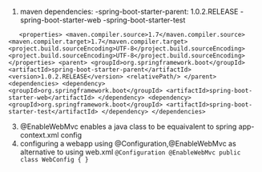 1. maven dependencies:
-spring-boot-starter-parent: 1.0.2.RELEASE
-spring-boot-starter-web
-spring-boot-starter-test

`   
    <properties>
        <maven.compiler.source>1.7</maven.compiler.source>
        <maven.compiler.target>1.7</maven.compiler.target>
        <project.build.sourceEncoding>UTF-8</project.build.sourceEncoding>
        <project.build.sourceEncoding>UTF-8</project.build.sourceEncoding>
    </properties>
    <parent>
        <groupId>org.springframework.boot</groupId>
        <artifactId>spring-boot-starter-parent</artifactId>
        <version>1.0.2.RELEASE</version>
        <relativePath/>
    </parent>
    <dependencies>
        <dependency>
            <groupId>org.springframework.boot</groupId>
            <artifactId>spring-boot-starter-web</artifactId>
        </dependency>
        <dependency>
            <groupId>org.springframework.boot</groupId>
            <artifactId>spring-boot-starter-test</artifactId>
        </dependency>
    </dependencies>
`

3. @EnableWebMvc enables a java class to be  equaivalent to spring app-context.xml config
4. configuring a webapp using @Configuration,@EnableWebMvc  as alternative to using web.xml
`
@Configuration
@EnableWebMvc
public class WebConfig {
}
`